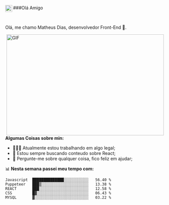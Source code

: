  ###Olá Amigo
</a>
</a>
<a href="https://www.linkedin.com/in/matheusdiascara/">
  <img align="left" alt="Abhishek's LinkedIN" width="22px" src="https://raw.githubusercontent.com/peterthehan/peterthehan/master/assets/linkedin.svg" />
</a>

<br />

Olá, me chamo Matheus Dias, desenvolvedor Front-End 🚀.

  <img align="right" alt="GIF" src="https://github.com/abhisheknaiidu/abhisheknaiidu/blob/master/code.gif?raw=true" width="500" height="320" />
  
**Algumas Coisas sobre min:**

- 👨🏽‍💻 Atualmente estou trabalhando em algo legal;
- 🌱 Estou sempre buscando conteudo sobre React; 
- 💬 Pergunte-me sobre qualquer coisa, fico feliz em ajudar;

📊 **Nesta semana passei meu tempo com:**
<!--START_SECTION:waka-->
```text
Javascript  ██████████████░░░░░░░░░░░   56.40 % 
Puppeteer   ███▒░░░░░░░░░░░░░░░░░░░░░   13.38 % 
REACT       ███░░░░░░░░░░░░░░░░░░░░░░   12.58 % 
CSS         █▓░░░░░░░░░░░░░░░░░░░░░░░   06.43 % 
MYSQL       ▓░░░░░░░░░░░░░░░░░░░░░░░░   03.22 % 
```
<!--END_SECTION:waka-->


